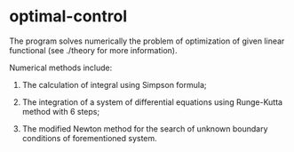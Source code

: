 optimal-control
===============

The program solves numerically the problem of optimization of given linear functional (see ./theory for more information).

Numerical methods include: 

1. The calculation of integral using Simpson formula;

2. The integration of a system of differential equations using Runge-Kutta method with 6 steps;

3. The modified Newton method for the search of unknown boundary conditions of forementioned system.
